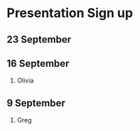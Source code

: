 <h1>Presentation Sign up</h1>

<h2>23 September</h2>


<h2>16 September</h2>

1. Olivia

<h2>9 September</h2>

1. Greg
